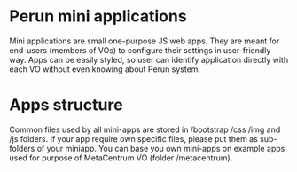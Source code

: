 Perun mini applications
====

Mini applications are small one-purpose JS web apps. They are meant for end-users (members of VOs) to configure their settings in user-friendly way.
Apps can be easily styled, so user can identify application directly with each VO without even knowing about Perun system.

Apps structure
====

Common files used by all mini-apps are stored in /bootstrap /css /img and /js folders. If your app require own specific files, please put them as sub-folders of your miniapp. You can base you own mini-apps on example apps used for purpose of MetaCentrum VO (folder /metacentrum).